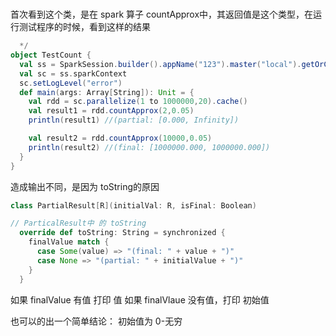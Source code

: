 # 

首次看到这个类，是在 spark 算子 countApprox中，其返回值是这个类型，在运行测试程序的时候，看到这样的结果

```scala
  */
object TestCount {
  val ss = SparkSession.builder().appName("123").master("local").getOrCreate()
  val sc = ss.sparkContext
  sc.setLogLevel("error")
  def main(args: Array[String]): Unit = {
    val rdd = sc.parallelize(1 to 1000000,20).cache()
    val result1 = rdd.countApprox(2,0.05)
    println(result1) //(partial: [0.000, Infinity])

    val result2 = rdd.countApprox(10000,0.05)
    println(result2) //(final: [1000000.000, 1000000.000])
  }
}
```

造成输出不同，是因为 toString的原因

```scala
class PartialResult[R](initialVal: R, isFinal: Boolean) 

// ParticalResult中 的 toString
  override def toString: String = synchronized {
    finalValue match {
      case Some(value) => "(final: " + value + ")"
      case None => "(partial: " + initialValue + ")"
    }
  }
```
如果 finalValue 有值 打印 值
如果 finalVlaue 没有值，打印 初始值

也可以的出一个简单结论： 初始值为 0-无穷

